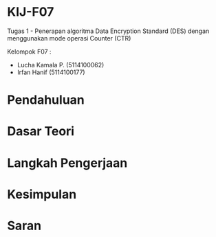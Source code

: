 # KIJ-F07
Tugas 1 - Penerapan algoritma Data Encryption Standard (DES) dengan menggunakan mode operasi Counter (CTR)

Kelompok F07 :
- Lucha Kamala P. (5114100062)
- Irfan Hanif     (5114100177)

# Pendahuluan

# Dasar Teori

# Langkah Pengerjaan

# Kesimpulan

# Saran
